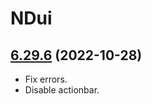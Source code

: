# NDui

## [6.29.6](https://github.com/siweia/NDui/tree/6.29.6) (2022-10-28)

- Fix errors.
- Disable actionbar.